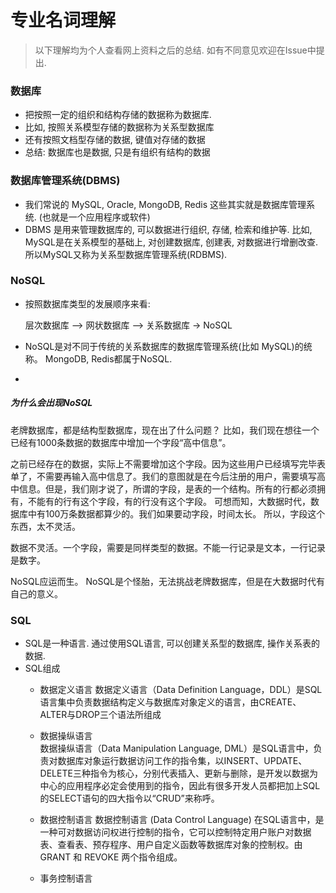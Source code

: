 # 专业名词理解

> 以下理解均为个人查看网上资料之后的总结.
> 如有不同意见欢迎在Issue中提出.

### 数据库
* 把按照一定的组织和结构存储的数据称为数据库.
* 比如, 按照关系模型存储的数据称为关系型数据库
* 还有按照文档型存储的数据, 键值对存储的数据
* 总结: 数据库也是数据, 只是有组织有结构的数据 


### 数据库管理系统(DBMS)

* 我们常说的 MySQL, Oracle, MongoDB, Redis 这些其实就是数据库管理系统. (也就是一个应用程序或软件)
* DBMS 是用来管理数据库的, 可以数据进行组织, 存储, 检索和维护等. 比如, MySQL是在关系模型的基础上, 对创建数据库, 创建表, 对数据进行增删改查. 所以MySQL又称为关系型数据库管理系统(RDBMS).


### NoSQL
* 按照数据库类型的发展顺序来看:
	
	层次数据库 --> 网状数据库 --> 关系数据库 -> NoSQL
	
* NoSQL是对不同于传统的关系数据库的数据库管理系统(比如 MySQL)的统称。	MongoDB, Redis都属于NoSQL.
* 

##### 为什么会出现NoSQL
老牌数据库，都是结构型数据库，现在出了什么问题？
比如，我们现在想往一个已经有1000条数据的数据库中增加一个字段“高中信息”。

之前已经存在的数据，实际上不需要增加这个字段。因为这些用户已经填写完毕表单了，不需要再输入高中信息了。我们的意图就是在今后注册的用户，需要填写高中信息。但是，我们刚才说了，所谓的字段，是表的一个结构。所有的行都必须拥有，不能有的行有这个字段，有的行没有这个字段。
可想而知，大数据时代，数据库中有100万条数据都算少的。我们如果要动字段，时间太长。
所以，字段这个东西，太不灵活。

数据不灵活。一个字段，需要是同样类型的数据。不能一行记录是文本，一行记录是数字。

NoSQL应运而生。
NoSQL是个怪胎，无法挑战老牌数据库，但是在大数据时代有自己的意义。


### SQL
* SQL是一种语言. 通过使用SQL语言, 可以创建关系型的数据库, 操作关系表的数据.
* SQL组成
	* 数据定义语言
		数据定义语言（Data Definition Language，DDL）是SQL语言集中负责数据结构定义与数据库对象定义的语言，由CREATE、ALTER与DROP三个语法所组成
	
	* 数据操纵语言	
		数据操纵语言（Data Manipulation Language, DML）是SQL语言中，负责对数据库对象运行数据访问工作的指令集，以INSERT、UPDATE、DELETE三种指令为核心，分别代表插入、更新与删除，是开发以数据为中心的应用程序必定会使用到的指令，因此有很多开发人员都把加上SQL的SELECT语句的四大指令以“CRUD”来称呼。
	
	* 数据控制语言
		数据控制语言 (Data Control Language) 在SQL语言中，是一种可对数据访问权进行控制的指令，它可以控制特定用户账户对数据表、查看表、预存程序、用户自定义函数等数据库对象的控制权。由 GRANT 和 REVOKE 两个指令组成。
		
	* 事务控制语言	
		
	

